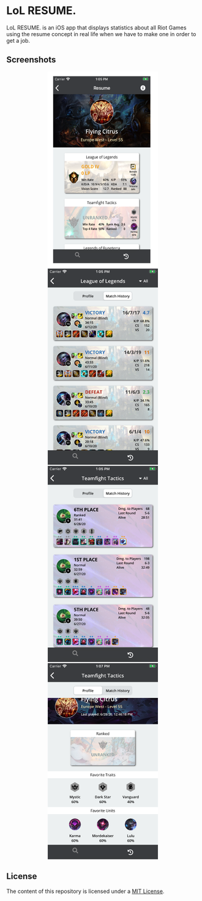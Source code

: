 # LoL RESUME.

LoL RESUME. is an iOS app that displays statistics about all Riot Games using the resume concept in real life when we have to make one in order to get a job.

## Screenshots

<p align="center">
    <img src="./README-IMAGES/aaa.png" width="288" height="513">
    <img src="./README-IMAGES/screenshot-match_history_lol.png" width="288" height="513">
    <img src="./README-IMAGES/screenshot-match_history_tft.png" width="288" height="513">
    <img src="./README-IMAGES/screenshot-profile.png" width="288" height="513">
</p>

## License

The content of this repository is licensed under a [MIT License](LICENSE).
